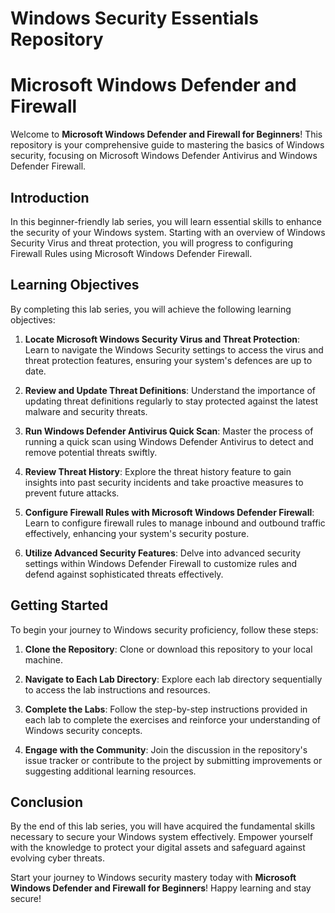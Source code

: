# Windows Security Essentials Repository

# Microsoft Windows Defender and Firewall

Welcome to **Microsoft Windows Defender and Firewall for Beginners**! This repository is your comprehensive guide to mastering the basics of Windows security, focusing on Microsoft Windows Defender Antivirus and Windows Defender Firewall.

## Introduction

In this beginner-friendly lab series, you will learn essential skills to enhance the security of your Windows system. Starting with an overview of Windows Security Virus and threat protection, you will progress to configuring Firewall Rules using Microsoft Windows Defender Firewall.

## Learning Objectives

By completing this lab series, you will achieve the following learning objectives:

1. **Locate Microsoft Windows Security Virus and Threat Protection**: Learn to navigate the Windows Security settings to access the virus and threat protection features, ensuring your system's defences are up to date.

2. **Review and Update Threat Definitions**: Understand the importance of updating threat definitions regularly to stay protected against the latest malware and security threats.

3. **Run Windows Defender Antivirus Quick Scan**: Master the process of running a quick scan using Windows Defender Antivirus to detect and remove potential threats swiftly.

4. **Review Threat History**: Explore the threat history feature to gain insights into past security incidents and take proactive measures to prevent future attacks.

5. **Configure Firewall Rules with Microsoft Windows Defender Firewall**: Learn to configure firewall rules to manage inbound and outbound traffic effectively, enhancing your system's security posture.

6. **Utilize Advanced Security Features**: Delve into advanced security settings within Windows Defender Firewall to customize rules and defend against sophisticated threats effectively.

## Getting Started

To begin your journey to Windows security proficiency, follow these steps:

1. **Clone the Repository**: Clone or download this repository to your local machine.

2. **Navigate to Each Lab Directory**: Explore each lab directory sequentially to access the lab instructions and resources.

3. **Complete the Labs**: Follow the step-by-step instructions provided in each lab to complete the exercises and reinforce your understanding of Windows security concepts.

4. **Engage with the Community**: Join the discussion in the repository's issue tracker or contribute to the project by submitting improvements or suggesting additional learning resources.

## Conclusion

By the end of this lab series, you will have acquired the fundamental skills necessary to secure your Windows system effectively. Empower yourself with the knowledge to protect your digital assets and safeguard against evolving cyber threats.

Start your journey to Windows security mastery today with **Microsoft Windows Defender and Firewall for Beginners**! Happy learning and stay secure!
